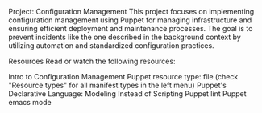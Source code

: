 Project: Configuration Management
This project focuses on implementing configuration management using Puppet for managing infrastructure and ensuring efficient deployment and maintenance processes. The goal is to prevent incidents like the one described in the background context by utilizing automation and standardized configuration practices.

Resources
Read or watch the following resources:

Intro to Configuration Management
Puppet resource type: file (check "Resource types" for all manifest types in the left menu)
Puppet's Declarative Language: Modeling Instead of Scripting
Puppet lint
Puppet emacs mode